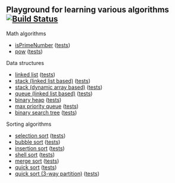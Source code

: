 Playground for learning various algorithms [![Build Status](https://travis-ci.org/sergejusb/algorithms.png?branch=master)](https://travis-ci.org/sergejusb/algorithms)
-------------------------

Math algorithms
* [isPrimeNumber](https://github.com/sergejusb/algorithms/blob/master/math/isPrimeNumber.js) ([tests](https://github.com/sergejusb/algorithms/blob/master/math/isPrimeNumber_tests.js))
* [pow](https://github.com/sergejusb/algorithms/blob/master/math/pow.js) ([tests](https://github.com/sergejusb/algorithms/blob/master/math/pow_tests.js))

Data structures
* [linked list](https://github.com/sergejusb/algorithms/blob/master/data-structures/linkedList.js) ([tests](https://github.com/sergejusb/algorithms/blob/master/data-structures/linkedList_tests.js))
* [stack (linked list based)](https://github.com/sergejusb/algorithms/blob/master/data-structures/stack.js) ([tests](https://github.com/sergejusb/algorithms/blob/master/data-structures/stack_tests.js))
* [stack (dynamic array based)](https://github.com/sergejusb/algorithms/blob/master/data-structures/stack_array.js) ([tests](https://github.com/sergejusb/algorithms/blob/master/data-structures/stack_tests.js))
* [queue (linked list based)](https://github.com/sergejusb/algorithms/blob/master/data-structures/queue.js) ([tests](https://github.com/sergejusb/algorithms/blob/master/data-structures/queue_tests.js))
* [binary heap](https://github.com/sergejusb/algorithms/blob/master/data-structures/binaryHeap.js) ([tests](https://github.com/sergejusb/algorithms/blob/master/data-structures/binaryHeap_tests.js))
* [max priority queue](https://github.com/sergejusb/algorithms/blob/master/data-structures/maxPriorityQueue.js) ([tests](https://github.com/sergejusb/algorithms/blob/master/data-structures/maxPriorityQueue_tests.js))
* [binary search tree](https://github.com/sergejusb/algorithms/blob/master/data-structures/binarySearchTree.js) ([tests](https://github.com/sergejusb/algorithms/blob/master/data-structures/binarySearchTree_tests.js))

Sorting algorithms
* [selection sort](https://github.com/sergejusb/algorithms/blob/master/sorting/selectionSort.js) ([tests](https://github.com/sergejusb/algorithms/blob/master/sorting/sort_tests.js))
* [bubble sort](https://github.com/sergejusb/algorithms/blob/master/sorting/bubbleSort.js) ([tests](https://github.com/sergejusb/algorithms/blob/master/sorting/sort_tests.js))
* [insertion sort](https://github.com/sergejusb/algorithms/blob/master/sorting/insertionSort.js) ([tests](https://github.com/sergejusb/algorithms/blob/master/sorting/sort_tests.js))
* [shell sort](https://github.com/sergejusb/algorithms/blob/master/sorting/shellSort.js) ([tests](https://github.com/sergejusb/algorithms/blob/master/sorting/sort_tests.js))
* [merge sort](https://github.com/sergejusb/algorithms/blob/master/sorting/mergeSort.js) ([tests](https://github.com/sergejusb/algorithms/blob/master/sorting/sort_tests.js))
* [quick sort](https://github.com/sergejusb/algorithms/blob/master/sorting/quickSort.js) ([tests](https://github.com/sergejusb/algorithms/blob/master/sorting/sort_tests.js))
* [quick sort (3-way partition)](https://github.com/sergejusb/algorithms/blob/master/sorting/quickSort3.js) ([tests](https://github.com/sergejusb/algorithms/blob/master/sorting/sort_tests.js))
